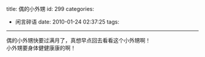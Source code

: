 title: 偶的小外甥
id: 299
categories:
  - 闲言碎语
date: 2010-01-24 02:37:25
tags:
---

偶的小外甥快要过满月了，真想早点回去看看这个小外甥啊！
</br>小外甥要身体健健康康的啊！